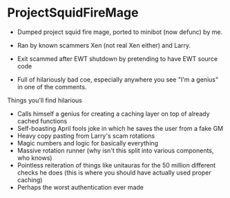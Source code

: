 # ProjectSquidFireMage

- Dumped project squid fire mage, ported to minibot (now defunc) by me.


- Ran by known scammers Xen (not real Xen either) and Larry.
- Exit scammed after EWT shutdown by pretending to have EWT source code 

- Full of hilariously bad coe, especially anywhere you see "I'm a genius" in one of the comments.

Things you'll find hilarious

- Calls himself a genius for creating a caching layer on top of already cached functions
- Self-boasting April fools joke in which he saves the user from a fake GM
- Heavy copy pasting from Larry's scam rotations
- Magic numbers and logic for basically everything
- Massive rotation runner (why isn't this split into various components, who knows)
- Pointless reiteration of things like unitauras for the 50 million different checks he does (this is where you should have actually used proper caching)
- Perhaps the worst authentication ever made
